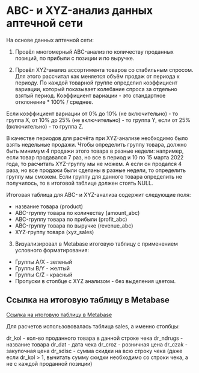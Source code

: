 # ABC- и XYZ-анализ данных аптечной сети
На основе данных аптечной сети: 

1. Провёл многомерный ABC-анализ по количеству проданных позиций, по прибыли с позиции и по выручке. 

2. Провёл XYZ-анализ ассортимента товаров со стабильным спросом. Для этого рассчитал как меняется объём продаж от периода к периоду. По каждой товарной группе определил коэффициент вариации, который показывает колебание спроса за отдельно взятый период. Коэффициент вариации - это стандартное отклонение * 100% / среднее. 

Если коэффициент вариации от 0% до 10% (не включительно) - то группа X, от 10% до 25% (не включительно) - то группа Y, если от 25% (включительно) - то группа Z.

В качестве периодов для расчёта при XYZ-анализе необходимо было взять недельные продажи. Чтобы определить группу товара, должно быть минимум 4 продажи этого товара в разные недели: например, если товар продавался 7 раз, но все в период и 10 по 15 марта 2022 года, то расчитать XYZ-группу мы не можем. А если он продался 4 раза, но все продажи были сделаны в разные недели, то определить группу мы сможем. 
Если группу для данного товара определить не получилось, то в итоговой таблице должен стоять NULL.

Итоговая таблица для ABC- и XYZ-анализа содержит следующие поля:
- название товара (product)
- ABC-группу товара по количеству (amount_abc)
- ABC-группу товара по прибыли (profit_abc)
- ABC-группу товара по выручке (revenue_abc)
- XYZ-группу товара (xyz_sales)

3. Визуализировал в Metabase итоговую таблицу с применением условного форматирования:
- Группы A/X - зеленый
- Группы B/Y - желтый
- Группы C/Z - красный
- Пропуски в столбце с XYZ анализом - без выделения цветом.


## Ссылка на итоговую таблицу в Metabase
[Ссылка на итоговую таблицу в Metabase](https://metabase.simulative.ru/question/48-abc-i-xyz-analiz-aptechnoj-set)


Для расчетов использововалась таблица sales, а именно столбцы:

dr_kol - кол-во проданного товара в данной строке чека
dr_ndrugs - название товара
dr_dat - дата чека
dr_croz - розничная цена
dr_czak - закупочная цена
dr_sdisc - сумма скидки на всю строку чека (даже если dr_kol > 1, вычитать сумму скидки необходимо со строки чека, а не с каждой проданной позиции)
